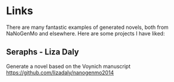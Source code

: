 # Links

There are many fantastic examples of generated novels, 
both from NaNoGenMo and elsewhere.
Here are some projects I have liked:

## Seraphs - Liza Daly
Generate a novel based on the Voynich manuscript
https://github.com/lizadaly/nanogenmo2014
